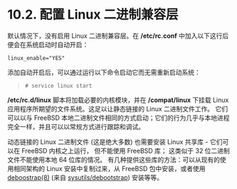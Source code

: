 # 10.2. 配置 Linux 二进制兼容层

默认情况下，没有启用 Linux 二进制兼容层。在 **/etc/rc.conf** 中加入以下这行后便会在系统启动时自动开启：

```
linux_enable="YES"
```

添加自动开启后，可以通过运行以下命令启动它而无需重新启动系统：

>```
># service linux start
>```

**/etc/rc.d/linux** 脚本将加载必要的内核模块，并在 **/compat/linux** 下挂载 Linux 应用程序所期望的文件系统。这足以让静态链接的 Linux 二进制文件工作。
它们可以以与 FreeBSD 本地二进制文件相同的方式启动；它们的行为几乎与本地进程完全一样，并且可以以常规方式进行跟踪和调试。

动态链接的 Linux 二进制文件 (这是绝大多数) 也需要安装 Linux 共享库 - 它们可以在 FreeBSD 内核之上运行， 但不能使用 FreeBSD 库； 这类似于 32 位二进制文件不能使用本地 64 位库的情况。
有几种提供这些库的方法：可以从现有的使用相同架构的 Linux 安装中复制过来，从 FreeBSD 包中安装，或者使用 [deboostrap(8)](https://www.freebsd.org/cgi/man.cgi?query=deboostrap&sektion=8&format=html) (来自 [sysutils/debootstrap](https://cgit.freebsd.org/ports/tree/sysutils/debootstrap/pkg-descr)) 安装等等。
